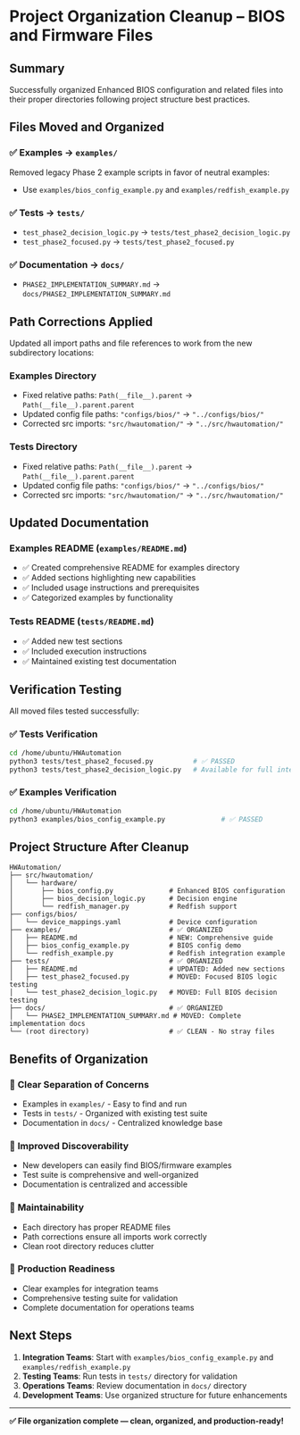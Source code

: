 # Project Organization Cleanup – BIOS and Firmware Files

## Summary

Successfully organized Enhanced BIOS configuration and related files into their proper directories following project structure best practices.

## Files Moved and Organized

### ✅ Examples → `examples/`

Removed legacy Phase 2 example scripts in favor of neutral examples:

- Use `examples/bios_config_example.py` and `examples/redfish_example.py`

### ✅ Tests → `tests/`

- `test_phase2_decision_logic.py` → `tests/test_phase2_decision_logic.py`
- `test_phase2_focused.py` → `tests/test_phase2_focused.py`

### ✅ Documentation → `docs/`

- `PHASE2_IMPLEMENTATION_SUMMARY.md` → `docs/PHASE2_IMPLEMENTATION_SUMMARY.md`

## Path Corrections Applied

Updated all import paths and file references to work from the new subdirectory locations:

### Examples Directory

- Fixed relative paths: `Path(__file__).parent` → `Path(__file__).parent.parent`
- Updated config file paths: `"configs/bios/"` → `"../configs/bios/"`
- Corrected src imports: `"src/hwautomation/"` → `"../src/hwautomation/"`

### Tests Directory

- Fixed relative paths: `Path(__file__).parent` → `Path(__file__).parent.parent`
- Updated config file paths: `"configs/bios/"` → `"../configs/bios/"`
- Corrected src imports: `"src/hwautomation/"` → `"../src/hwautomation/"`

## Updated Documentation

### Examples README (`examples/README.md`)

- ✅ Created comprehensive README for examples directory
- ✅ Added sections highlighting new capabilities
- ✅ Included usage instructions and prerequisites
- ✅ Categorized examples by functionality

### Tests README (`tests/README.md`)

- ✅ Added new test sections
- ✅ Included execution instructions
- ✅ Maintained existing test documentation

## Verification Testing

All moved files tested successfully:

### ✅ Tests Verification

```bash
cd /home/ubuntu/HWAutomation
python3 tests/test_phase2_focused.py          # ✅ PASSED
python3 tests/test_phase2_decision_logic.py   # Available for full integration testing
```

### ✅ Examples Verification

```bash
cd /home/ubuntu/HWAutomation
python3 examples/bios_config_example.py              # ✅ PASSED
```

## Project Structure After Cleanup

```text
HWAutomation/
├── src/hwautomation/
│   └── hardware/
│       ├── bios_config.py              # Enhanced BIOS configuration
│       ├── bios_decision_logic.py      # Decision engine
│       └── redfish_manager.py          # Redfish support
├── configs/bios/
│   └── device_mappings.yaml            # Device configuration
├── examples/                           # ✅ ORGANIZED
│   ├── README.md                       # NEW: Comprehensive guide
│   ├── bios_config_example.py          # BIOS config demo
│   └── redfish_example.py              # Redfish integration example
├── tests/                              # ✅ ORGANIZED
│   ├── README.md                       # UPDATED: Added new sections
│   ├── test_phase2_focused.py          # MOVED: Focused BIOS logic testing
│   └── test_phase2_decision_logic.py   # MOVED: Full BIOS decision testing
├── docs/                               # ✅ ORGANIZED
│   └── PHASE2_IMPLEMENTATION_SUMMARY.md # MOVED: Complete implementation docs
└── (root directory)                    # ✅ CLEAN - No stray files
```

## Benefits of Organization

### 🎯 **Clear Separation of Concerns**

- Examples in `examples/` - Easy to find and run
- Tests in `tests/` - Organized with existing test suite
- Documentation in `docs/` - Centralized knowledge base

### 📁 **Improved Discoverability**

- New developers can easily find BIOS/firmware examples
- Test suite is comprehensive and well-organized
- Documentation is centralized and accessible

### 🔧 **Maintainability**

- Each directory has proper README files
- Path corrections ensure all imports work correctly
- Clean root directory reduces clutter

### 🚀 **Production Readiness**

- Clear examples for integration teams
- Comprehensive testing suite for validation
- Complete documentation for operations teams

## Next Steps

1. **Integration Teams**: Start with `examples/bios_config_example.py` and `examples/redfish_example.py`
2. **Testing Teams**: Run tests in `tests/` directory for validation
3. **Operations Teams**: Review documentation in `docs/` directory
4. **Development Teams**: Use organized structure for future enhancements

---

**✅ File organization complete — clean, organized, and production-ready!**
